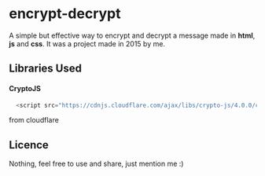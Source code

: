 # encrypt-decrypt

A simple but effective way to encrypt and decrypt a message made in **html**, **js** and **css**.
It was a project made in 2015 by me.

## Libraries Used

#### CryptoJS

```javascript
  <script src="https://cdnjs.cloudflare.com/ajax/libs/crypto-js/4.0.0/crypto-js.min.js"></script>
```
from cloudflare

## Licence

Nothing, feel free to use and share, just mention me :)
